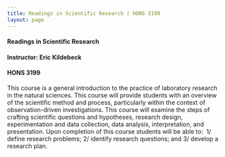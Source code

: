 ```yaml
---
title: Readings in Scientific Research | HONS 3199
layout: page
---
```


#### Readings in Scientific Research

#### Instructor: Eric Kildebeck

#### HONS 3199

This course is a general introduction to the practice of laboratory research in
the natural sciences. This course will provide students with an overview of the
scientific method and process, particularly within the context of
observation-driven investigations. This course will examine the steps of
crafting scientific questions and hypotheses, research design, experimentation
and data collection, data analysis, interpretation, and presentation.
Upon completion of this course students will be able to:  1/ define
research problems; 2/ identify research questions; and 3/ develop a research plan.
